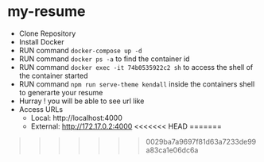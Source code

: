 # my-resume
- Clone Repository
- Install Docker 
- RUN command `docker-compose up -d`
- RUN command `docker ps -a` to find the container id 
- RUN command `docker exec -it 74b0535922c2 sh` to access the shell of the container started
- RUN command `npm run serve-theme kendall` inside the containers shell to generarte your resume 
- Hurray ! you will be able to see url like 
- Access URLs
     - Local: http://localhost:4000
     - External: http://172.17.0.2:4000
<<<<<<< HEAD
=======
   

>>>>>>> 0029ba7a9697f81d63a7233de99a83ca1e06dc6a
